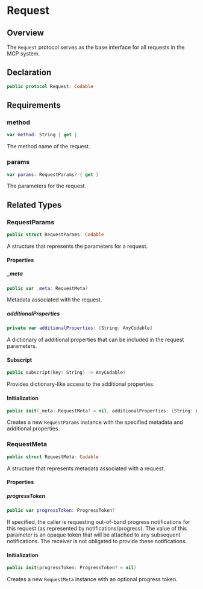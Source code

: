 # Request

## Overview

The `Request` protocol serves as the base interface for all requests in the MCP system.

## Declaration

```swift
public protocol Request: Codable
```

## Requirements

### method

```swift
var method: String { get }
```

The method name of the request.

### params

```swift
var params: RequestParams? { get }
```

The parameters for the request.

## Related Types

### RequestParams

```swift
public struct RequestParams: Codable
```

A structure that represents the parameters for a request.

#### Properties

##### _meta

```swift
public var _meta: RequestMeta?
```

Metadata associated with the request.

##### additionalProperties

```swift
private var additionalProperties: [String: AnyCodable]
```

A dictionary of additional properties that can be included in the request parameters.

#### Subscript

```swift
public subscript(key: String) -> AnyCodable?
```

Provides dictionary-like access to the additional properties.

#### Initialization

```swift
public init(_meta: RequestMeta? = nil, additionalProperties: [String: AnyCodable] = [:])
```

Creates a new `RequestParams` instance with the specified metadata and additional properties.

### RequestMeta

```swift
public struct RequestMeta: Codable
```

A structure that represents metadata associated with a request.

#### Properties

##### progressToken

```swift
public var progressToken: ProgressToken?
```

If specified, the caller is requesting out-of-band progress notifications for this request (as represented by notifications/progress). The value of this parameter is an opaque token that will be attached to any subsequent notifications. The receiver is not obligated to provide these notifications.

#### Initialization

```swift
public init(progressToken: ProgressToken? = nil)
```

Creates a new `RequestMeta` instance with an optional progress token.
